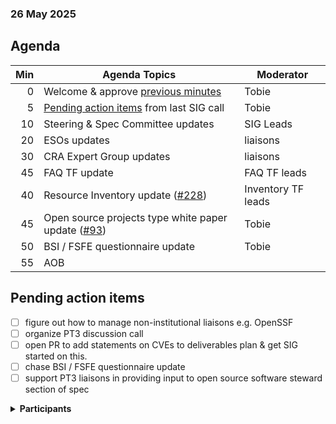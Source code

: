 ###  26 May 2025
##  Agenda
| Min | Agenda Topics | Moderator |
| --: | ----- | --- |
|   0 | Welcome & approve [previous minutes](https://github.com/orcwg/orcwg/pull/94) | Tobie |
|   5 | [Pending action items](#pending-action-items) from last SIG call | Tobie |
|  10 | Steering & Spec Committee updates | SIG Leads |
|  20 | ESOs updates | liaisons |
|  30 | CRA Expert Group updates | liaisons |
|  45 | FAQ TF update | FAQ TF leads |
|  40 | Resource Inventory update ([#228](https://github.com/orcwg/cra-hub/pull/228)) | Inventory TF leads |
|  45 | Open source projects type white paper update ([#93](https://github.com/orcwg/orcwg/pull/93)) | Tobie |
|  50 | BSI / FSFE questionnaire update | Tobie |
|  55 | AOB | |

## Pending action items

- [ ] figure out how to manage non-institutional liaisons e.g. OpenSSF  
- [ ] organize PT3 discussion call  
- [ ] open PR to add statements on CVEs to deliverables plan & get SIG started on this.
- [ ] chase BSI / FSFE questionnaire update
- [ ] support PT3 liaisons in providing input to open source software steward section of spec

<details>
<summary><b>Participants </b></summary>
 
</details>


  
